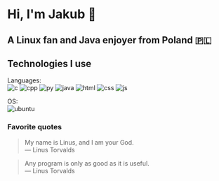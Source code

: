 # Hi, I'm Jakub 👋
## A Linux fan and Java enjoyer from Poland 🇵🇱

## Technologies I use
Languages: <br/>
![c](https://github.com/jakub-swiniarski/jakub-swiniarski/assets/77209709/cec46eb7-ae46-43e7-b7f6-9636719a4df3)
![cpp](https://github.com/jakub-swiniarski/jakub-swiniarski/assets/77209709/0600e682-e077-42b7-8cde-b442a9e87342)
![py](https://github.com/jakub-swiniarski/jakub-swiniarski/assets/77209709/d95b23b6-7f4a-433c-b050-59397067a5f7)
![java](https://github.com/jakub-swiniarski/jakub-swiniarski/assets/77209709/be8beaf5-fae5-4fdf-ad5a-eb67aea450a1)
![html](https://github.com/jakub-swiniarski/jakub-swiniarski/assets/77209709/d7b02c6e-a486-4627-8c6f-e707caf451ec)
![css](https://github.com/jakub-swiniarski/jakub-swiniarski/assets/77209709/af729734-55ad-4a17-ab50-30f7ba486884)
![js](https://github.com/jakub-swiniarski/jakub-swiniarski/assets/77209709/f99d5e1f-3e99-4266-bdbc-87638b2388d1)

OS: <br/>
![ubuntu](https://github.com/jakub-swiniarski/jakub-swiniarski/assets/77209709/65da4740-b1e4-4b93-85d0-085177ff3716)

### Favorite quotes
> My name is Linus, and I am your God. <br/>
> — Linus Torvalds

> Any program is only as good as it is useful. <br/>
> — Linus Torvalds
